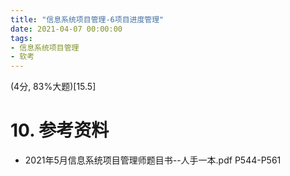 ```yaml
---
title: "信息系统项目管理-6项目进度管理"
date: 2021-04-07 00:00:00
tags:
- 信息系统项目管理
- 软考
---
```


(4分, 83%大题)[15.5]



# 10. 参考资料

+ 2021年5月信息系统项目管理师题目书--人手一本.pdf P544-P561

